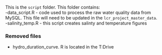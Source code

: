 This is the `script` folder. This folder contains:  
-data_script.R - code used to process the raw water quality data from MySQL. This file will need to be updated in the `lcr_project_master_data`.  
-salinity_temp.R - this script creates salinty and temperature figures  
  
### Removed files  
- hydro_duration_curve. R is located in the T:Drive
